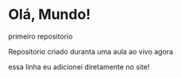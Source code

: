 # Olá, Mundo!
 primeiro repositorio

 Repositorio criado duranta uma aula ao vivo agora

essa linha eu adicionei diretamente no site!
